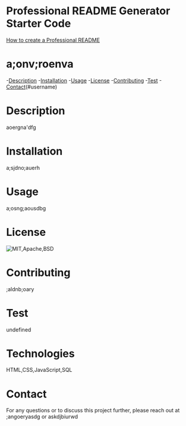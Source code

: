 # Professional README Generator Starter Code

[How to create a Professional README](./readme-guide.md)

# a;onv;roenva
  -[Description](#description)
  -[Installation](#installation)
  -[Usage](#usage)
  -[License](#license)
  -[Contributing](#contributing)
  -[Test](#test)
  -[Contact](#email)(#username)
  # Description
  aoergna'dfg
  # Installation
  a;sjdno;auerh
  # Usage
  a;osng;aousdbg
  # License
  ![MIT,Apache,BSD](https://img.shields.io/static/v1?label=license&message=MIT,Apache,BSD&color=brightgreen)
  # Contributing
  ;aldnb;oary
  # Test
  undefined
  # Technologies
  HTML,CSS,JavaScript,SQL
  # Contact
  For any questions or to discuss this project further, please reach out at ;angoeryasdg or askdjbiurwd
